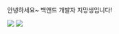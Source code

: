 
안녕하세요~
백앤드 개발자 지망생입니다!

<img src="https://img.shields.io/badge/react-20232a.svg?style=for-the-badge&logo=react&logoColor=61DAFB" />

<img src="https://img.shields.io/badge/html-20232a.svg?style=for-the-badge&logo=react&logoColor=61DAFB" />


